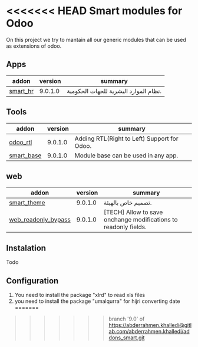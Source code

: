 <<<<<<< HEAD
Smart modules for Odoo
=======================

On this project we try to mantain all our generic modules that can be used as  extensions of odoo.


[//]: # (addons)
Apps
-----
addon | version | summary
--- | --- | ---
[smart_hr](smart_hr/) | 9.0.1.0  | نظام الموارد البشرية للجهات الحكومية.


Tools
------
addon | version | summary
--- | --- | ---
[odoo_rtl](odoo_rtl/) | 9.0.1.0  | Adding RTL(Right to Left) Support for Odoo.
[smart_base](smart_base/) | 9.0.1.0  | Module base  can be used in any app.


web
-----
addon | version | summary
--- | --- | ---
[smart_theme](smart_theme/) | 9.0.1.0  |تصميم خاص بالهيئة.
[web_readonly_bypass](web_readonly_bypass/) | 9.0.1.0  | [TECH] Allow to save onchange modifications to readonly fields.


[//]: # (end addons)


Instalation
-------------

Todo

Configuration
--------------

1) You need to install the package "xlrd" to read xls files
2) you need to install the package "umalqurra" for hijri converting date
=======
>>>>>>> branch '9.0' of https://abderrahmen.khalledi@gitlab.com/abderrahmen.khalledi/addons_smart.git
